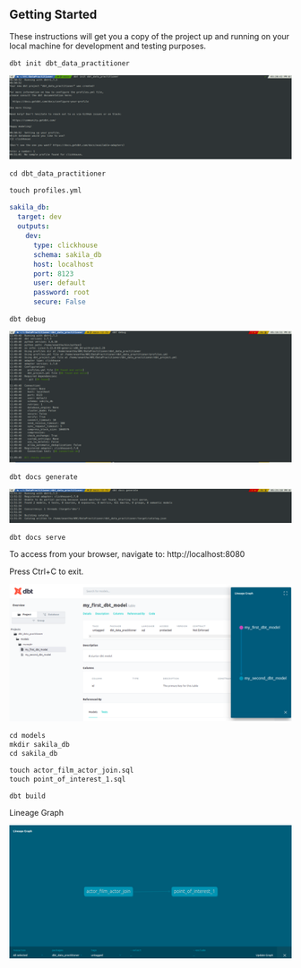 ## Getting Started

These instructions will get you a copy of the project up and running on your local machine for development and testing purposes. 

```shell
dbt init dbt_data_practitioner 
```

<img src="images\1_dbt_init.png"/>

```shell
cd dbt_data_practitioner
```

```shell
touch profiles.yml
```

```yml
sakila_db:
  target: dev
  outputs:
    dev:
      type: clickhouse
      schema: sakila_db
      host: localhost
      port: 8123
      user: default
      password: root
      secure: False
```

```shell
dbt debug
```

<img src="images\2_dbt_debug.png"/>

```shell
dbt docs generate
```

<img src="images\3_dbt_docs_generate.png"/>

```shell
dbt docs serve  
```

To access from your browser, navigate to: http://localhost:8080  

Press Ctrl+C to exit.  

<img src="images\4_dbt_docs_serve.png"/>


```shell
cd models  
mkdir sakila_db  
cd sakila_db  
```

```shell
touch actor_film_actor_join.sql
touch point_of_interest_1.sql
```

```shell
dbt build
```

Lineage Graph

<img src="images\5_lineage_graph.png"/>